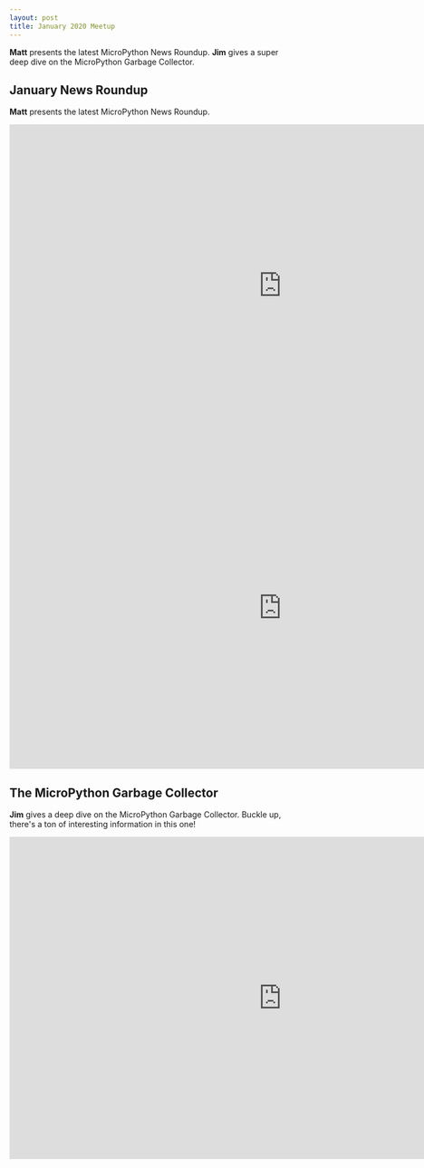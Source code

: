 ```yaml
---
layout: post
title: January 2020 Meetup
---
```


**Matt** presents the latest MicroPython News Roundup. **Jim** gives a super deep dive on the MicroPython Garbage Collector.

## January News Roundup

**Matt** presents the latest MicroPython News Roundup.

<iframe width="960" height="569" src="https://www.youtube.com/embed/Bq1BjW_Gn5w" frameborder="0" allow="accelerometer; autoplay; encrypted-media; gyroscope; picture-in-picture" allowfullscreen></iframe>

<iframe src="https://docs.google.com/presentation/d/e/2PACX-1vQ2YQdIDOH9wDhLVqjKcQBUsQB0s84xVKBIMJa87IXwv-CwhHsw_mQLGv8uZZOIt7rbqvcJFRsAh5sG/embed?start=false&loop=false&delayms=3000" frameborder="0" width="960" height="569" allowfullscreen="true" mozallowfullscreen="true" webkitallowfullscreen="true"></iframe>

## The MicroPython Garbage Collector

**Jim** gives a deep dive on the MicroPython Garbage Collector. Buckle up, there's a ton of interesting information in this one!

<iframe width="960" height="569" src="https://www.youtube.com/embed/H_xq8IYjh2w" frameborder="0" allow="accelerometer; autoplay; encrypted-media; gyroscope; picture-in-picture" allowfullscreen></iframe>
